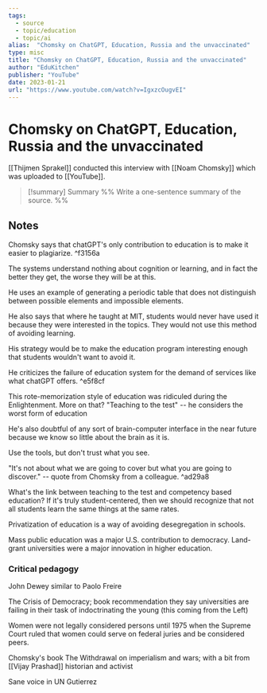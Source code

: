 ```yaml
---
tags:
  - source
  - topic/education
  - topic/ai
alias:  "Chomsky on ChatGPT, Education, Russia and the unvaccinated"
type: misc
title: "Chomsky on ChatGPT, Education, Russia and the unvaccinated"
author: "EduKitchen"
publisher: "YouTube"
date: 2023-01-21
url: "https://www.youtube.com/watch?v=IgxzcOugvEI"
---
```

# Chomsky on ChatGPT, Education, Russia and the unvaccinated
[[Thijmen Sprakel]] conducted this interview with [[Noam Chomsky]] which was uploaded to [[YouTube]].

> [!summary] Summary
> %% Write a one-sentence summary of the source. %%

## Notes

Chomsky says that chatGPT's only contribution to education is to make it easier to plagiarize. ^f3156a

The systems understand nothing about cognition or learning, and in fact the better they get, the worse they will be at this.

He uses an example of generating a periodic table that does not distinguish between possible elements and impossible elements.

He also says that where he taught at MIT, students would never have used it because they were interested in the topics. They would not use this method of avoiding learning.

His strategy would be to make the education program interesting enough that students wouldn't want to avoid it.

He criticizes the failure of education system for the demand of services like what chatGPT offers. ^e5f8cf

This rote-memorization style of education was ridiculed during the Enlightenment. More on that? "Teaching to the test" -- he considers the worst form of education

He's also doubtful of any sort of brain-computer interface in the near future because we know so little about the brain as it is.

Use the tools, but don't trust what you see.

"It's not about what we are going to cover but what you are going to discover." -- quote from Chomsky from a colleague. ^ad29a8

What's the link between teaching to the test and competency based education? If it's truly student-centered, then we should recognize that not all students learn the same things at the same rates.

Privatization of education is a way of avoiding desegregation in schools.

Mass public education was a major U.S. contribution to democracy.
Land-grant universities were a major innovation in higher education.

### Critical pedagogy
John Dewey similar to Paolo Freire

The Crisis of Democracy; book recommendation
they say universities are failing in their task of indoctrinating the young (this coming from the Left)

Women were not legally considered persons until 1975 when the Supreme Court ruled that women could serve on federal juries and be considered peers.

Chomsky's book The Withdrawal on imperialism and wars; with a bit from [[Vijay Prashad]] historian and activist

Sane voice in UN Gutierrez
